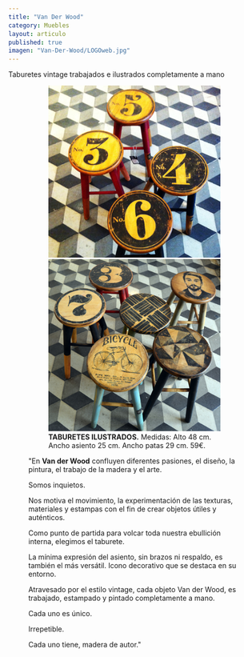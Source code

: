 ```yaml
---
title: "Van Der Wood"
category: Muebles
layout: articulo
published: true
imagen: "Van-Der-Wood/LOGOweb.jpg"
---
```


Taburetes vintage trabajados e ilustrados completamente a mano

<figure class="half">
<figure>
	<a href="/images/Van-Der-Wood/Web2.jpg"><img src="/images/Van-Der-Wood/Web2.jpg" alt="Taburete ilustrado"></a>
	<a href="/images/Van-Der-Wood/TamburetsIG.jpg"><img src="/images/Van-Der-Wood/TamburetsIG.jpg" alt="Taburete ilustrado"></a>
<figcaption><b>TABURETES ILUSTRADOS.</b>
	Medidas: Alto 48 cm. Ancho asiento 25 cm. Ancho patas 29 cm. 59€.	
    </figcaption>
</figure>





"En **Van der Wood** confluyen diferentes pasiones, el diseño, la pintura, el trabajo de la madera y el arte.

Somos inquietos.

Nos motiva el movimiento, la experimentación de las texturas, materiales y estampas con el fin de crear objetos útiles y auténticos.

Como punto de partida para volcar toda nuestra ebullición interna, elegimos el taburete.

La mínima expresión del asiento, sin brazos ni respaldo, es también el más versátil. Icono decorativo que se destaca en su entorno.

Atravesado por el estilo vintage, cada objeto Van der Wood, es trabajado, estampado y pintado completamente a mano.

Cada uno es único.

Irrepetible.

Cada uno tiene, madera de autor."


